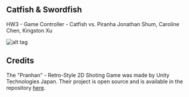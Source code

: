 ## Catfish & Swordfish
HW3 - Game Controller - Catfish vs. Piranha
Jonathan Shum, Caroline Chen, Kingston Xu

![alt tag](https://raw.githubusercontent.com/idd-fall16/Catfish-Swordfish/blob/master/Media/GameScreenShot.png)

## Credits

The "Pranhan" - Retro-Style 2D Shoting Game was made by Unity Technologies Japan. Their project is open source and is available in the repository [here](https://github.com/unity3d-jp/piranhan).